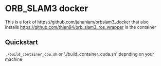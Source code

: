 # ORB_SLAM3 docker

This is a fork of https://github.com/jahaniam/orbslam3_docker that also installs https://github.com/thien94/orb_slam3_ros_wrapper in the container

## Quickstart

`./build_container_cpu.sh` or './build_container_cuda.sh' depnding on your machine
